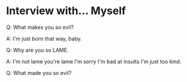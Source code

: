 # Interview with... Myself

Q: What makes you so evil?

A: I'm just born that way, baby.

Q: Why are you so LAME.

A: I'm not lame you're lame I'm sorry I'm bad at insults I'm just too kind.

Q: What made you so evil?